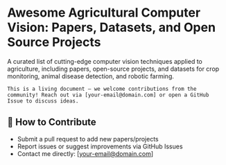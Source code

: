 # Awesome Agricultural Computer Vision: Papers, Datasets, and Open Source Projects
A curated list of cutting-edge computer vision techniques applied to agriculture, including papers, open-source projects, and datasets for crop monitoring, animal disease detection, and robotic farming.


```
This is a living document — we welcome contributions from the community! Reach out via [your-email@domain.com] or open a GitHub Issue to discuss ideas.
```
## 🤝 How to Contribute  
- Submit a pull request to add new papers/projects  
- Report issues or suggest improvements via GitHub Issues  
- Contact me directly: [your-email@domain.com]  
